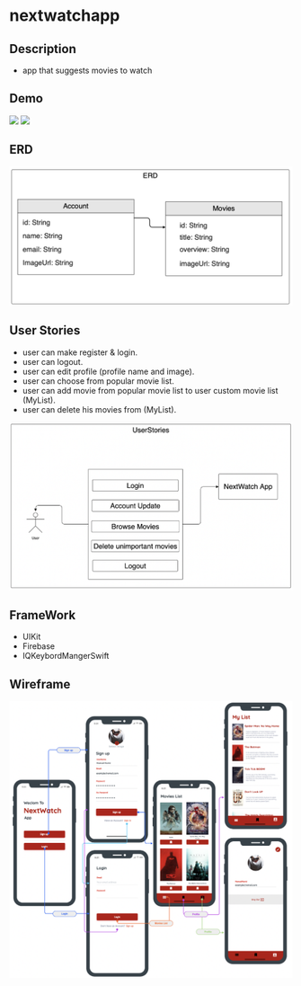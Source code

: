 # nextwatchapp

## Description

- app that suggests movies to watch


## Demo 

![](DarkMode.gif)
![](LightMode.gif)


## ERD

![](ERD.png)


## User Stories

- user can make register & login.
- user can logout.
- user can edit profile (profile name and image).
- user can choose from popular movie list.
- user can add movie from popular movie list to user custom movie list (MyList).
- user can delete his movies from (MyList).


![](UserStories.png)

## FrameWork

- UIKit
- Firebase
- IQKeybordMangerSwift


## Wireframe

![](Wireframes.png)

